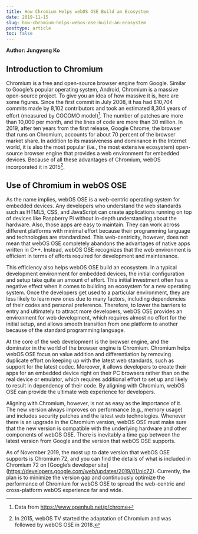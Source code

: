 ```yaml
---
title: How Chromium Helps webOS OSE Build an Ecosystem
date: 2019-11-15
slug: how-chromium-helps-webos-ose-build-an-ecosystem
posttype: article
toc: false
---
```


**Author: Jungyong Ko**

## Introduction to Chromium

Chromium is a free and open-source browser engine from Google. Similar to Google’s popular operating system, Android, Chromium is a massive open-source project. To give you an idea of how massive it is, here are some figures. Since the first commit in July 2008, it has had 810,704 commits made by 8,102 contributors and took an estimated 8,304 years of effort (measured by COCOMO model)[^1]. The number of patches are more than 10,000 per month, and the lines of code are more than 30 million. In 2019, after ten years from the first release, Google Chrome, the browser that runs on Chromium, accounts for about 70 percent of the browser market share. In addition to its massiveness and dominance in the Internet world, it is also the most popular (i.e., the most extensive ecosystem) open-source browser engine that provides a web environment for embedded devices. Because of all these advantages of Chromium, webOS incorporated it in 2015[^2].

## Use of Chromium in webOS OSE

As the name implies, webOS OSE is a web-centric operating system for embedded devices. Any developers who understand the web standards such as HTML5, CSS, and JavaScript can create applications running on top of devices like Raspberry Pi without in-depth understanding about the hardware. Also, those apps are easy to maintain. They can work across different platforms with minimal effort because their programming language and technologies are standardized. This web-centricity, however, does not mean that webOS OSE completely abandons the advantages of native apps written in C++. Instead, webOS OSE recognizes that the web environment is efficient in terms of efforts required for development and maintenance.

This efficiency also helps webOS OSE build an ecosystem. In a typical development environment for embedded devices, the initial configuration and setup take quite an amount of effort. This initial investment often has a negative effect when it comes to building an ecosystem for a new operating system. Once the developers get used to a particular environment, they are less likely to learn new ones due to many factors, including dependencies of their codes and personal preference. Therefore, to lower the barriers to entry and ultimately to attract more developers, webOS OSE provides an environment for web development, which requires almost no effort for the initial setup, and allows smooth transition from one platform to another because of the standard programming language.

At the core of the web development is the browser engine, and the dominator in the world of the browser engine is Chromium. Chromium helps webOS OSE focus on value addition and differentiation by removing duplicate effort on keeping up with the latest web standards, such as support for the latest codec. Moreover, it allows developers to create their apps for an embedded device right on their PC browsers rather than on the real device or emulator, which requires additional effort to set up and likely to result in dependency of their code. By aligning with Chromium, webOS OSE can provide the ultimate web experience for developers.
 
Aligning with Chromium, however, is not as easy as the importance of it. The new version always improves on performance (e.g., memory usage) and includes security patches and the latest web technologies. Whenever there is an upgrade in the Chromium version, webOS OSE must make sure that the new version is compatible with the underlying hardware and other components of webOS OSE. There is inevitably a time gap between the latest version from Google and the version that webOS OSE supports.
 
As of November 2019, the most up to date version that webOS OSE supports is Chromium 72, and you can find the details of what is included in Chromium 72 on [Google’s developer site] (https://developers.google.com/web/updates/2019/01/nic72). Currently, the plan is to minimize the version gap and continuously optimize the performance of Chromium for webOS OSE to spread the web-centric and cross-platform webOS experience far and wide.

[^1]: Data from https://www.openhub.net/p/chrome
[^2]: In 2015, webOS TV started the adaptation of Chromium and was followed by webOS OSE in 2018.
